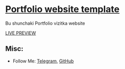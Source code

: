 # [Portfolio website template](http://ely0rbek.uz)

Bu shunchaki Portfolio vizitka website

[LIVE PREVIEW](http://ely0rbek.uz)

## Misc:

* Follow Me: [Telegram](https://t.me/elyorbek_03_09), [GitHub](https://github.com/ely0rbek)
